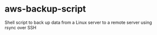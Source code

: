 # aws-backup-script
Shell script to back up data from a Linux server to a remote server using rsync over SSH
